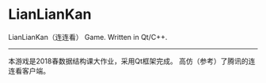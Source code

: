 # LianLianKan
LianLianKan（连连看） Game. Written in Qt/C++.

----

本游戏是2018春数据结构课大作业，采用Qt框架完成。
高仿（参考）了腾讯的连连看客户端。
